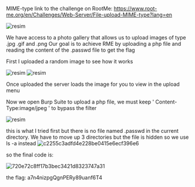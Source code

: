 

MIME-type
link to the challenge on RootMe: https://www.root-me.org/en/Challenges/Web-Server/File-upload-MIME-type?lang=en


![resim](https://github.com/KaanDisli/CTF/assets/96348553/311df50e-5c94-4de9-9e1c-beef7336ae78)

We have access to a photo gallery that allows us to upload images of type .jpg .gif and .png
Our goal is to achieve RME by uploading a php file and reading the content of the .passwd file to get the flag


First I uploaded a random image to see how it works

![resim](https://github.com/KaanDisli/CTF/assets/96348553/099d6969-2a4c-410a-905d-79304a0a6bf2)
![resim](https://github.com/KaanDisli/CTF/assets/96348553/70c8ebf5-bbfd-4cfe-878a-2fd2fe00c995)

Once uploaded the server loads the image for you to view in the upload menu

Now we open  Burp Suite to upload a php file, we must keep ' Content-Type:image/jpeg ' to bypass the filter

![resim](https://github.com/KaanDisli/CTF/assets/96348553/736b8a34-83ed-48e4-842a-e5a775d205fa)

this is what I tried first but there is no file named .passwd in the current directory. We have to move up 3 directories but the file is hidden so we use ls -a instead
![c2255c3adfd4e228be0415e6ecf396e6](https://github.com/KaanDisli/CTF/assets/96348553/9c49862d-e337-4903-b2b1-60e0bce2bdcc)



so the final code is:


![720e72c8ff17b3bec3421d8323747a31](https://github.com/KaanDisli/CTF/assets/96348553/ea781cac-ed20-4afc-b392-b0b2a525f84a)



the flag: a7n4nizpgQgnPERy89uanf6T4 
